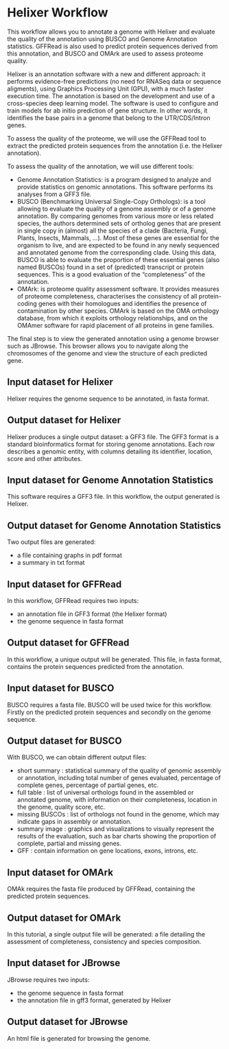 # Helixer Workflow

This workflow allows you to annotate a genome with Helixer and evaluate the quality of the annotation using BUSCO and Genome Annotation statistics. GFFRead is also used to predict protein sequences derived from this annotation, and BUSCO and OMArk are used to assess proteome quality. 


Helixer is an annotation software with a new and different approach: it performs evidence-free predictions (no need for RNASeq data or sequence aligments), using Graphics Processing Unit (GPU), with a much faster execution time. The annotation is based on the development and use of a cross-species deep learning model. The software is used to configure and train models for ab initio prediction of gene structure. In other words, it identifies the base pairs in a genome that belong to the UTR/CDS/Intron genes.

To assess the quality of the proteome, we will use the GFFRead tool to extract the predicted protein sequences from the annotation (i.e. the Helixer annotation).

To assess the quality of the annotation, we will use different tools:
- Genome Annotation Statistics: is a program designed to analyze and provide statistics on genomic annotations. This software performs its analyses from a GFF3 file.
- BUSCO (Benchmarking Universal Single-Copy Orthologs):  is a tool allowing to evaluate the quality of a genome assembly or of a genome annotation. By comparing genomes from various more or less related species, the authors determined sets of ortholog genes that are present in single copy in (almost) all the species of a clade (Bacteria, Fungi, Plants, Insects, Mammals, …). Most of these genes are essential for the organism to live, and are expected to be found in any newly sequenced and annotated genome from the corresponding clade. Using this data, BUSCO is able to evaluate the proportion of these essential genes (also named BUSCOs) found in a set of (predicted) transcript or protein sequences. This is a good evaluation of the “completeness” of the annotation.
- OMArk: is proteome quality assessment software. It provides measures of proteome completeness, characterises the consistency of all protein-coding genes with their homologues and identifies the presence of contamination by other species. OMArk is based on the OMA orthology database, from which it exploits orthology relationships, and on the OMAmer software for rapid placement of all proteins in gene families.

The final step is to view the generated annotation using a genome browser such as JBrowse. This browser allows you to navigate along the chromosomes of the genome and view the structure of each predicted gene.

## Input dataset for Helixer
Helixer requires the genome sequence to be annotated, in fasta format.

## Output dataset for Helixer
Helixer produces a single output dataset: a GFF3 file. The GFF3 format is a standard bioinformatics format for storing genome annotations. Each row describes a genomic entity, with columns detailing its identifier, location, score and other attributes.

## Input dataset for Genome Annotation Statistics
This software requires a GFF3 file. In this workflow, the output generated is Helixer.

## Output dataset for Genome Annotation Statistics
Two output files are generated:
- a file containing graphs in pdf format
- a summary in txt format

## Input dataset for GFFRead
In this workflow, GFFRead requires two inputs:
- an annotation file in GFF3 format (the Helixer format)
- the genome sequence in fasta format

## Output dataset for GFFRead
In this workflow, a unique output will be generated. This file, in fasta format, contains the protein sequences predicted from the annotation.


## Input dataset for BUSCO
BUSCO requires a fasta file.
BUSCO will be used twice for this workflow. Firstly on the predicted protein sequences and secondly on the genome sequence. 

## Output dataset for BUSCO
With BUSCO, we can obtain different output files:
- short summary : statistical summary of the quality of genomic assembly or annotation, including total number of genes evaluated, percentage of complete genes, percentage of partial genes, etc.
- full table : list of universal orthologs found in the assembled or annotated genome, with information on their completeness, location in the genome, quality score, etc.
- missing BUSCOs : list of orthologs not found in the genome, which may indicate gaps in assembly or annotation.
- summary image : graphics and visualizations to visually represent the results of the evaluation, such as bar charts showing the proportion of complete, partial and missing genes.
- GFF : contain information on gene locations, exons, introns, etc.

## Input dataset for OMArk
OMAk requires the fasta file produced by GFFRead, containing the predicted protein sequences. 

## Output dataset for OMArk
In this tutorial, a single output file will be generated: a file detailing the assessment of completeness, consistency and species composition. 

## Input dataset for JBrowse
JBrowse requires two inputs:
- the genome sequence in fasta format
- the annotation file in gff3 format, generated by Helixer

## Output dataset for JBrowse
An html file is generated for browsing the genome.